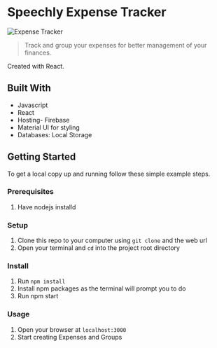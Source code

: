# Speechly Expense Tracker

![Expense Tracker](https://i.ibb.co/VJjj3Kp/Screenshot-2020-12-18-205600.png)

> Track and group your expenses for better management of your finances.

Created with React. 

## Built With

- Javascript
- React
- Hosting- Firebase
- Material UI for styling
- Databases: Local Storage

## Getting Started

To get a local copy up and running follow these simple example steps.

### Prerequisites

1. Have nodejs installd

### Setup

1. Clone this repo to your computer using <code>git clone</code> and the web url
2. Open your terminal and <code>cd</code> into the project root directory

### Install

1. Run <code>npm install</code>
2. Install npm packages as the terminal will prompt you to do
3. Run npm start

### Usage

1. Open your browser at <code>localhost:3000</code>
2. Start creating Expenses and Groups
